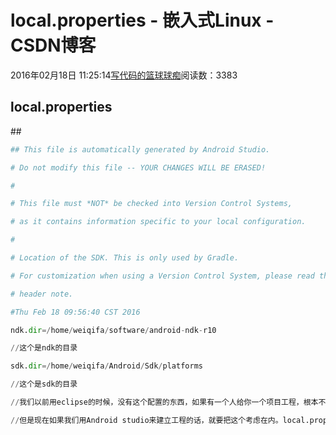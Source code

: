 
# local.properties - 嵌入式Linux - CSDN博客

2016年02月18日 11:25:14[写代码的篮球球痴](https://me.csdn.net/weiqifa0)阅读数：3383



## local.properties
\#\#
```python
## This file is automatically generated by Android Studio.
```
```python
# Do not modify this file -- YOUR CHANGES WILL BE ERASED!
```
```python
#
```
```python
# This file must *NOT* be checked into Version Control Systems,
```
```python
# as it contains information specific to your local configuration.
```
```python
#
```
```python
# Location of the SDK. This is only used by Gradle.
```
```python
# For customization when using a Version Control System, please read the
```
```python
# header note.
```
```python
#Thu Feb 18 09:56:40 CST 2016
```
```python
ndk.dir=/home/weiqifa/software/android-ndk-r10
```
```python
//这个是ndk的目录
```
```python
sdk.dir=/home/weiqifa/Android/Sdk/platforms
```
```python
//这个是sdk的目录
```
```python
//我们以前用eclipse的时候，没有这个配置的东西，如果有一个人给你一个项目工程，根本不用管这个东西，
```
```python
//但是现在如果我们用Android studio来建立工程的话，就要把这个考虑在内。local.properties
```

